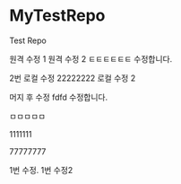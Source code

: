 # MyTestRepo
Test Repo

원격 수정 1
원격 수정 2
ㅌㅌㅌㅌㅌㅌ
수정합니다. 

2번 
로컬 수정
22222222
로컬 수정 2

머지 후 수정
fdfd
수정합니다.

ㅁㅁㅁㅁㅁ

1111111

77777777

1번 수정.
1번 수정2